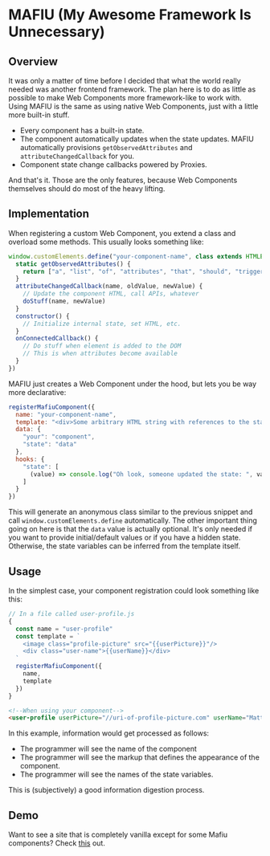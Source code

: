 # MAFIU (My Awesome Framework Is Unnecessary)

## Overview

It was only a matter of time before I decided that what the world really needed was another frontend framework.
The plan here is to do as little as possible to make Web Components more framework-like to work with.
Using MAFIU is the same as using native Web Components, just with a little more built-in stuff.

* Every component has a built-in state.
* The component automatically updates when the state updates. MAFIU automatically provisions `getObservedAttributes` and `attributeChangedCallback` for you.
* Component state change callbacks powered by Proxies.

And that's it. Those are the only features, because Web Components themselves should do most of the heavy lifting.

## Implementation

When registering a custom Web Component, you extend a class and overload some methods. This usually looks something like:

```javascript
window.customElements.define("your-component-name", class extends HTMLElement {
  static getObservedAttributes() {
    return ["a", "list", "of", "attributes", "that", "should", "trigger", "attributeChangedCallback"]
  }
  attributeChangedCallback(name, oldValue, newValue) {
    // Update the component HTML, call APIs, whatever
    doStuff(name, newValue)
  }
  constructor() {
    // Initialize internal state, set HTML, etc.
  }
  onConnectedCallback() {
    // Do stuff when element is added to the DOM
    // This is when attributes become available
  }
})
```

MAFIU just creates a Web Component under the hood, but lets you be way more declarative:

```javascript
registerMafiuComponent({
  name: "your-component-name",
  template: "<div>Some arbitrary HTML string with references to the state variables: {{state}}</div>"
  data: {
    "your": "component",
    "state": "data"
  },
  hooks: {
    "state": [
      (value) => console.log("Oh look, someone updated the state: ", value)
    ]
  }
})
```

This will generate an anonymous class similar to the previous snippet and call `window.customElements.define` automatically.
The other important thing going on here is that the `data` value is actually optional. It's only needed if you want to provide initial/default values or if you have a hidden state.
Otherwise, the state variables can be inferred from the template itself.

## Usage

In the simplest case, your component registration could look something like this:

```javascript
// In a file called user-profile.js
{
  const name = "user-profile"
  const template = `
    <image class="profile-picture" src="{{userPicture}}"/>
    <div class="user-name">{{userName}}</div>
  `
  registerMafiuComponent({
    name,
    template
  })
}
```

```html
<!--When using your component-->
<user-profile userPicture="//uri-of-profile-picture.com" userName="Matthew Bernardo"/>
```

In this example, information would get processed as follows:

* The programmer will see the name of the component
* The programmer will see the markup that defines the appearance of the component.
* The programmer will see the names of the state variables.

This is (subjectively) a good information digestion process.

## Demo

Want to see a site that is completely vanilla except for some Mafiu components? Check [this](https://bernardo.lol/mafiu/index.html) out.
